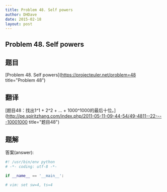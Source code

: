 ```yaml
---
title: Problem 48. Self powers
author: DHDave
date: 2015-02-18
layout: post
---
```


Problem 48. Self powers
--------------------------

## 题目

[Problem 48. Self powers](https://projecteuler.net/problem=48 title="Problem 48")

## 翻译

[题目48：找出1^1 + 2^2 + ... + 1000^1000的最后十位。](http://pe.spiritzhang.com/index.php/2011-05-11-09-44-54/49-4811--22----10001000 title="题目48")

## 题解

答案(answer): 

```python
#! /usr/bin/env python
# -*- coding: utf-8 -*-

if __name__ == '__main__':

# vim: set sw=4, ts=4
```
